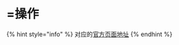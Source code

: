 # =操作

{% hint style="info" %}
对应的[官方页面地址](https://contributing.bitwarden.com/architecture/deep-dives/passkeys/operations)
{% endhint %}
